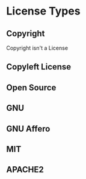 # License Types

## Copyright

Copyright isn't a License

## Copyleft License


## Open Source



## GNU


## GNU Affero


## MIT


## APACHE2


